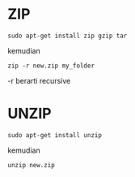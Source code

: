 # ZIP
```
sudo apt-get install zip gzip tar
```
kemudian
```
zip -r new.zip my_folder
```

-r berarti recursive
# UNZIP
```
sudo apt-get install unzip
```
kemudian
```
unzip new.zip
```